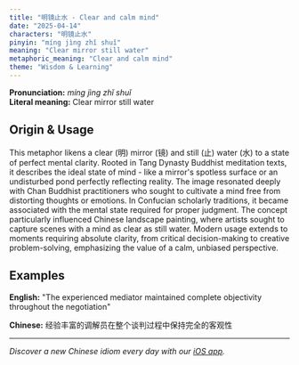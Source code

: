 ```yaml
---
title: "明镜止水 - Clear and calm mind"
date: "2025-04-14"
characters: "明镜止水"
pinyin: "míng jìng zhǐ shuǐ"
meaning: "Clear mirror still water"
metaphoric_meaning: "Clear and calm mind"
theme: "Wisdom & Learning"
---
```


**Pronunciation:** *míng jìng zhǐ shuǐ*  
**Literal meaning:** Clear mirror still water

## Origin & Usage

This metaphor likens a clear (明) mirror (镜) and still (止) water (水) to a state of perfect mental clarity. Rooted in Tang Dynasty Buddhist meditation texts, it describes the ideal state of mind - like a mirror's spotless surface or an undisturbed pond perfectly reflecting reality. The image resonated deeply with Chan Buddhist practitioners who sought to cultivate a mind free from distorting thoughts or emotions. In Confucian scholarly traditions, it became associated with the mental state required for proper judgment. The concept particularly influenced Chinese landscape painting, where artists sought to capture scenes with a mind as clear as still water. Modern usage extends to moments requiring absolute clarity, from critical decision-making to creative problem-solving, emphasizing the value of a calm, unbiased perspective.

## Examples

**English:** "The experienced mediator maintained complete objectivity throughout the negotiation"

**Chinese:** 经验丰富的调解员在整个谈判过程中保持完全的客观性

---

*Discover a new Chinese idiom every day with our [iOS app](https://apps.apple.com/us/app/daily-chinese-idioms/id6740611324).*
